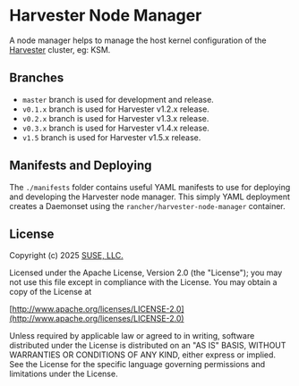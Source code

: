 Harvester Node Manager
========

A node manager helps to manage the host kernel configuration of the [Harvester](https://github.com/harvester/harvester) cluster, eg: KSM.

## Branches

- `master` branch is used for development and release.
- `v0.1.x` branch is used for Harvester v1.2.x release.
- `v0.2.x` branch is used for Harvester v1.3.x release.
- `v0.3.x` branch is used for Harvester v1.4.x release.
- `v1.5` branch is used for Harvester v1.5.x release.

## Manifests and Deploying
The `./manifests` folder contains useful YAML manifests to use for deploying and developing the Harvester node manager.
This simply YAML deployment creates a Daemonset using the `rancher/harvester-node-manager` container.

## License
Copyright (c) 2025 [SUSE, LLC.](https://www.suse.com/)

Licensed under the Apache License, Version 2.0 (the "License");
you may not use this file except in compliance with the License.
You may obtain a copy of the License at

[http://www.apache.org/licenses/LICENSE-2.0](http://www.apache.org/licenses/LICENSE-2.0)

Unless required by applicable law or agreed to in writing, software
distributed under the License is distributed on an "AS IS" BASIS,
WITHOUT WARRANTIES OR CONDITIONS OF ANY KIND, either express or implied.
See the License for the specific language governing permissions and
limitations under the License.